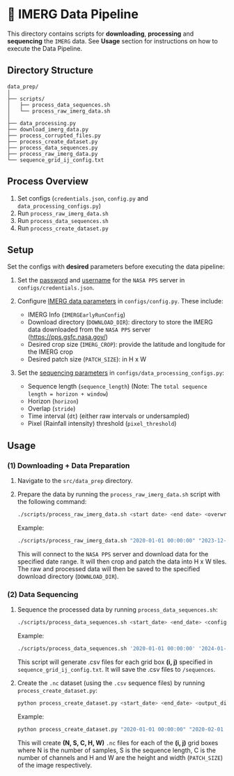# 🪈 IMERG Data Pipeline

This directory contains scripts for **downloading**, **processing** and **sequencing** the `IMERG` data. See **Usage** section for instructions on how to execute the Data Pipeline.

## Directory Structure
```
data_prep/
│
├── scripts/
│   ├── process_data_sequences.sh
│   └── process_raw_imerg_data.sh
│
├── data_processing.py
├── download_imerg_data.py
├── process_corrupted_files.py
├── process_create_dataset.py
├── process_data_sequences.py
├── process_raw_imerg_data.py
└── sequence_grid_ij_config.txt
```

## Process Overview
1. Set configs (`credentials.json`, `config.py` and `data_processing_configs.py`)
2. Run `process_raw_imerg_data.sh`
3. Run `process_data_sequences.sh`
4. Run `process_create_dataset.py`

## Setup
Set the configs with **desired** parameters before executing the data pipeline:

1. Set the <ins>password</ins> and <ins>username</ins> for the `NASA PPS` server in `configs/credentials.json`.

2. Configure <ins>IMERG data parameters</ins> in `configs/config.py`. These include:
   - IMERG Info (`IMERGEarlyRunConfig`)
   - Download directory (`DOWNLOAD_DIR`): directory to store the IMERG data downloaded from the `NASA PPS` server (https://pps.gsfc.nasa.gov/)
   - Desired crop size (`IMERG_CROP`): provide the latitude and longitude for the IMERG crop
   - Desired patch size (`PATCH_SIZE`): in H x W

3. Set the <ins>sequencing parameters</ins> in `configs/data_processing_configs.py`:
   - Sequence length (`sequence_length`) (Note: The `total sequence length = horizon + window`)
   - Horizon (`horizon`)
   - Overlap (`stride`)
   - Time interval (`dt`) (either raw intervals or undersampled)
   - Pixel (Rainfall intensity) threshold (`pixel_threshold`)

## Usage
### (1) Downloading + Data Preparation
1. Navigate to the `src/data_prep` directory.
2. Prepare the data by running the `process_raw_imerg_data.sh` script with the following command:

   ```bash
   ./scripts/process_raw_imerg_data.sh <start date> <end date> <overwrite flag> <corrupt log file> <delete_flag>
   ```

   Example:

   ```bash
   ./scripts/process_raw_imerg_data.sh "2020-01-01 00:00:00" "2023-12-31 23:59:59" False "logs/corrupt_files.txt" True
   ```

   This will connect to the `NASA PPS` server and download data for the specified date range. It will then crop and patch the data into H x W tiles. The raw and processed data will then be saved to the specified download directory (`DOWNLOAD_DIR`). 

### (2) Data Sequencing

1. Sequence the processed data by running `process_data_sequences.sh`:

    ```bash
   ./scripts/process_data_sequences.sh <start_date> <end_date> <config_file>
   ```

   Example:

   ```bash
   ./scripts/process_data_sequences.sh '2020-01-01 00:00:00' '2024-01-01 00:00:00' scripts/sequence_grid_ij_config.txt
   ```

   This script will generate .csv files for each grid box **(i, j)** specified in `sequence_grid_ij_config.txt`. It will save the .csv files to `/sequences`.

2. Create the `.nc` dataset (using the `.csv` sequence files) by running `process_create_dataset.py`:

   ```bash
   python process_create_dataset.py <start_date> <end_date> <output_directory>
   ```

   Example:

   ```bash
   python process_create_dataset.py "2020-01-01 00:00:00" "2020-02-01 00:00:00" "/Volumes/external_disk_seal/data/imerg_datasets"
   ```

   This will create **(N, S, C, H, W)** `.nc` files for each of the **(i, j)** grid boxes where N is the number of samples, S is the sequence length, C is the number of channels and H and W are the height and width (`PATCH_SIZE`) of the image respectively.
